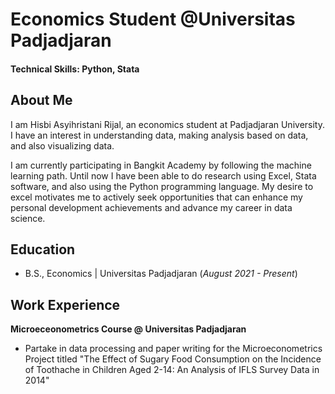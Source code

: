 # Economics Student @Universitas Padjadjaran

#### Technical Skills: Python, Stata

## About Me
I am Hisbi Asyihristani Rijal, an economics student at Padjadjaran University. I have an interest in understanding data, making analysis based on data, and also visualizing data. 

I am currently participating in Bangkit Academy by following the machine learning path. Until now I have been able to do research using Excel, Stata software, and also using the Python programming language. My desire to excel motivates me to actively seek opportunities that can enhance my personal development achievements and advance my career in data science.

## Education 			        		
- B.S., Economics | Universitas Padjadjaran (_August 2021 - Present_)

## Work Experience
**Microeceonometrics Course @ Universitas Padjadjaran**
- Partake in data processing and paper writing for the Microeconometrics Project titled "The Effect of Sugary Food Consumption on the Incidence of Toothache in Children Aged 2-14: An Analysis of IFLS Survey Data in 2014"
